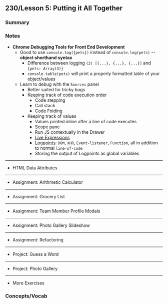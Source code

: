 ## 230/Lesson 5: Putting it All Together

### Summary

### Notes

* **Chrome Debugging Tools for Front End Development**
  * Good to use `console.log({pets})` instead of `console.log(pets)` -- **object shorthand syntax**
    * Difference between logging `(3) [{...}, {...}, {...}]` and `{pets: Array(3)}`
    * `console.table(pets)` will print a properly formatted table of your object/values
  * Learn to debug with the `Sources` panel
    * Better suited for tricky bugs
    * Keeping track of code execution order
      * Code stepping
      * Call stack
      * Code Folding
    * Keeping track of values
      * Values printed inline after a line of code executes
      * Scope pane
      * Run JS contextually in the Drawer
      * [Live Expressions](https://developers.google.com/web/tools/chrome-devtools/console/live-expressions)
      * [Logpoints](https://developers.google.com/web/tools/chrome-devtools/javascript/breakpoints): `DOM`, `XHR`, `Event-listener`, `Function`, all in addition to normal `line-of-code`
      * Storing the output of Logpoints as global variables

______

* HTML Data Attributes

_____

* Assignment: Arithmetic Calculator

_____

* Assignment: Grocery List

_____

* Assignment: Team Member Profile Modals

_____

* Assignment: Photo Gallery Slideshow

_____

* Assignment: Refactoring

_____

* Project: Guess a Word

_____

* Project: Photo Gallery

_____

* More Exercises

### Concepts/Vocab


